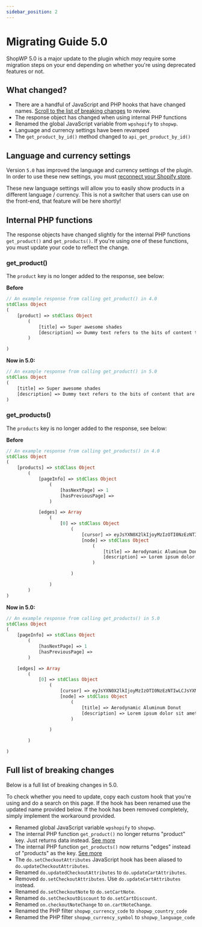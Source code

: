 ```yaml
---
sidebar_position: 2
---
```


# Migrating Guide 5.0

ShopWP 5.0 is a major update to the plugin which _may_ require some migration steps on your end depending on whether you're using deprecated features or not.

## What changed?

- There are a handful of JavaScript and PHP hooks that have changed names. [Scroll to the list of breaking changes](#full-list-of-breaking-changes) to review.
- The response object has changed when using internal PHP functions
- Renamed the global JavaScript variable from `wpshopify` to `shopwp`.
- Language and currency settings have been revamped
- The `get_product_by_id()` method changed to `api_get_product_by_id()`

## Language and currency settings

Version `5.0` has improved the language and currency settings of the plugin. In order to use these new settings, you must [reconnect your Shopify store](/getting-started/connecting).

These new language settings will allow you to easily show products in a different language / currency. This is not a switcher that users can use on the front-end, that feature will be here shortly!

## Internal PHP functions

The response objects have changed slightly for the internal PHP functions `get_product()` and `get_products()`. If you're using one of these functions, you must update your code to reflect the change.

### get_product()

The `product` key is no longer added to the response, see below:

**Before**

```php
// An example response from calling get_product() in 4.0
stdClass Object
(
    [product] => stdClass Object
        (
            [title] => Super awesome shades
            [description] => Dummy text refers to the bits of content that are used to ...
        )

)
```

**Now in 5.0:**

```php
// An example response from calling get_product() in 5.0
stdClass Object
(
    [title] => Super awesome shades
    [description] => Dummy text refers to the bits of content that are used to ...
)
```

### get_products()

The `products` key is no longer added to the response, see below:

**Before**

```php
// An example response from calling get_products() in 4.0
stdClass Object
(
    [products] => stdClass Object
        (
            [pageInfo] => stdClass Object
                (
                    [hasNextPage] => 1
                    [hasPreviousPage] =>
                )

            [edges] => Array
                (
                    [0] => stdClass Object
                        (
                            [cursor] => eyJsYXN0X2lkIjoyMzIzOTI0NzEzNTIwLCJsYXN0X3ZhbHVlIjoiYWVyb2R5bmFtaWMgYWx1bWludW0gZG9udXQifQ==
                            [node] => stdClass Object
                                (
                                    [title] => Aerodynamic Aluminum Donut
                                    [description] => Lorem ipsum dolor sit amet, consectetur adipiscing elit ...
                                )

                        )

                )
        )
)
```

**Now in 5.0:**

```php
// An example response from calling get_products() in 5.0
stdClass Object
(
    [pageInfo] => stdClass Object
        (
            [hasNextPage] => 1
            [hasPreviousPage] =>
        )

    [edges] => Array
        (
            [0] => stdClass Object
                (
                    [cursor] => eyJsYXN0X2lkIjoyMzIzOTI0NzEzNTIwLCJsYXN0X3ZhbHVlIjoiYWVyb2R5bmFtaWMgYWx1bWludW0gZG9udXQifQ==
                    [node] => stdClass Object
                        (
                            [title] => Aerodynamic Aluminum Donut
                            [description] => Lorem ipsum dolor sit amet, consectetur adipiscing elit ...
                        )

                )

        )

)
```

## Full list of breaking changes

Below is a full list of breaking changes in 5.0.

To check whether you need to update, copy each custom hook that you're using and do a search on this page. If the hook has been renamed use the updated name provided below. If the hook has been removed completely, simply implement the workaround provided.

- Renamed global JavaScript variable `wpshopify` to `shopwp`.
- The internal PHP function `get_product()` no longer returns "product" key. Just returns data instead. [See more](#get_product)
- The internal PHP function `get_products()` now returns "edges" instead of "products" as the key. [See more](#get_products)
- The `do.setCheckoutAttributes` JavaScript hook has been aliased to `do.updateCheckoutAttributes`.
- Renamed `do.updatedCheckoutAttributes` to `do.updateCartAttributes`.
- Removed `do.setCheckoutAttributes`. Use `do.updateCartAttributes` instead.
- Renamed `do.setCheckoutNote` to `do.setCartNote`.
- Renamed `do.setCheckoutDiscount` to `do.setCartDiscount`.
- Renamed `on.checkoutNoteChange` to `on.cartNoteChange`.
- Renamed the PHP filter `shopwp_currency_code` to `shopwp_country_code`
- Renamed the PHP filter `shopwp_currency_symbol` to `shopwp_language_code`
